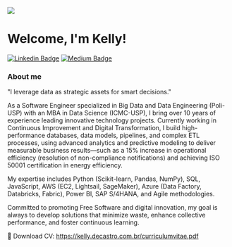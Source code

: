 ![](https://komarev.com/ghpvc/?username=iuricode&color=006bed)
# Welcome, I'm Kelly!

[![Linkedin Badge](https://img.shields.io/badge/LinkedIn-0077B5?style=for-the-badge&logo=linkedin&logoColor=white&link=https://www.linkedin.com/in/castrokelly)](https://www.linkedin.com/in/castrokelly/)
[![Medium Badge](https://img.shields.io/badge/Medium-12100E?style=for-the-badge&logo=medium&logoColor=white&link=https://medium.com/@kellydecastro)](https://kellydecastro.medium.com/)

### About me

"I leverage data as strategic assets for smart decisions."

As a Software Engineer specialized in Big Data and Data Engineering (Poli-USP) with an MBA in Data Science (ICMC-USP), I bring over 10 years of experience leading innovative technology projects. Currently working in Continuous Improvement and Digital Transformation, I build high-performance databases, data models, pipelines, and complex ETL processes, using advanced analytics and predictive modeling to deliver measurable business results—such as a 15% increase in operational efficiency (resolution of non-compliance notifications) and achieving ISO 50001 certification in energy efficiency.

My expertise includes Python (Scikit-learn, Pandas, NumPy), SQL, JavaScript, AWS (EC2, Lightsail, SageMaker), Azure (Data Factory, Databricks, Fabric), Power BI, SAP S/4HANA, and Agile methodologies.

Committed to promoting Free Software and digital innovation, my goal is always to develop solutions that minimize waste, enhance collective performance, and foster continuous learning.

📌 Download CV: https://kelly.decastro.com.br/curriculumvitae.pdf
